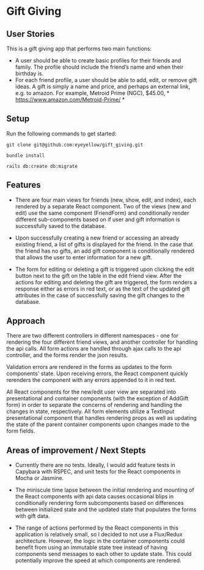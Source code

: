 # Gift Giving

## User Stories

This is a gift giving app that performs two main functions:

* A user should be able to create basic profiles for their friends and family. The profile should include the friend’s name and when their birthday is.
* For each friend profile, a user should be able to add, edit, or remove gift ideas. A gift is simply a name and price, and perhaps an external link, e.g. to amazon. For example, Metroid Prime (NGC), $45.00, * https://www.amazon.com/Metroid-Prime/ *

## Setup

Run the following commands to get started:

`git clone git@github.com:eyeyellow/gift_giving.git`


`bundle install`


`rails db:create db:migrate`

## Features

* There are four main views for friends (new, show, edit, and index), each rendered by a separate React component. Two of the views (new and edit) use the same component (FriendForm) and conditionally render different sub-components based on if user and gift information is successfully saved to the database.

* Upon successfully creating a new friend or accessing an already existing friend, a list of gifts is displayed for the friend. In the case that the friend has no gifts, an add gift component is conditionally rendered that allows the user to enter information for a new gift.

* The form for editing or deleting a gift is triggered upon clicking the edit button next to the gift on the table in the edit friend view. After the actions for editing and deleting the gift are triggered, the form renders a response either as errors in red text, or as the text of the updated gift attributes in the case of successfully saving the gift changes to the database.

## Approach

There are two different controllers in different namespaces - one for rendering the four different friend views, and another controller for handling the api calls. All form actions are handled through ajax calls to the api controller, and the forms render the json results.

Validation errors are rendered in the forms as updates to the form components' state. Upon receiving errors, the React component quickly rerenders the component with any errors appended to it in red text.

All React components for the new/edit user view are separated into presentational and container components (with the exception of AddGift form) in order to separate the concerns of rendering and handling the changes in state, respectively. All form elements utilize a TextInput presentational component that handles rendering props as well as updating the state of the parent container components upon changes made to the form fields.

## Areas of improvement / Next Stepts

* Currently there are no tests. Ideally, I would add feature tests in Capybara with RSPEC, and unit tests for the React components in Mocha or Jasmine.

* The miniscule time lapse between the initial rendering and mounting of the React components with api data causes occasional blips in conditionally rendering form subcomponents based on differences between initialized state and the updated state that populates the forms with gift data.

* The range of actions performed by the React components in this application is relatively small, so I decided to not use a Flux/Redux architecture. However, the logic in the container components could benefit from using an immutable state tree instead of having components send messages to each other to update state. This could potentially improve the speed at which components are rendered.